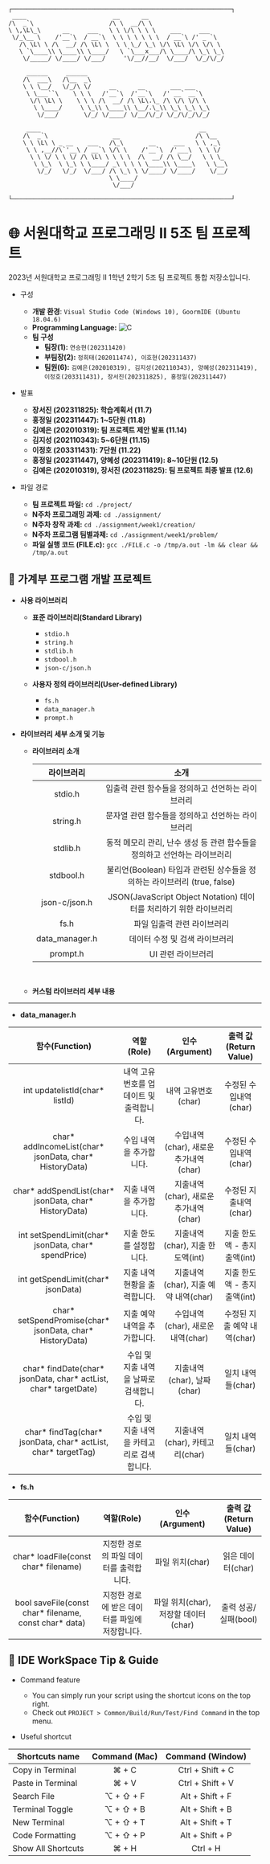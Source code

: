 ```
┌─────────────────────────────────────────────────────────────┐
 ____                        __      __                     
/\  _`\                     /\ \  __/\ \                    
\ \,\L\_\      __     ___   \ \ \/\ \ \ \    ___     ___    
 \/_\__ \    /'__`\  / __`\  \ \ \ \ \ \ \  / __`\ /' _ `\  
   /\ \L\ \ /\  __/ /\ \L\ \  \ \ \_/ \_\ \/\ \L\ \/\ \/\ \ 
   \ `\____\\ \____\\ \____/   \ `\___x___/\ \____/\ \_\ \_\
    \/_____/ \/____/ \/___/     '\/__//__/  \/___/  \/_/\/_/
    
     ______     ______                                  
    /\  ___\   /\__  _\                                 
    \ \ \__/   \/_/\ \/     __      __       ___ ___    
     \ \___``\    \ \ \   /'__`\  /'__`\   /' __` __`\  
      \/\ \L\ \    \ \ \ /\  __/ /\ \L\.\_ /\ \/\ \/\ \ 
       \ \____/     \ \_\\ \____\\ \__/.\_\\ \_\ \_\ \_\
        \/___/       \/_/ \/____/ \/__/\/_/ \/_/\/_/\/_/
                                                            
     ____                                            __      
    /\  _`\                  __                     /\ \__   
    \ \ \L\ \ _ __    ___   /\_\       __     ___   \ \ ,_\  
     \ \ ,__//\`'__\ / __`\ \/\ \    /'__`\  /'___\  \ \ \/  
      \ \ \/ \ \ \/ /\ \L\ \ \ \ \  /\  __/ /\ \__/   \ \ \_ 
       \ \_\  \ \_\ \ \____/ _\ \ \ \ \____\\ \____\   \ \__\
        \/_/   \/_/  \/___/ /\ \_\ \ \/____/ \/____/    \/__/
                            \ \____/                         
                             \/___/                          

└─────────────────────────────────────────────────────────────┘
```

# 🌐 서원대학교 프로그래밍 II 5조 팀 프로젝트
2023년 서원대학교 프로그래밍 II 1학년 2학기 5조 팀 프로젝트 통합 저장소입니다.    
     
* 구성
	* **개발 환경**: `Visual Studio Code (Windows 10), GoormIDE (Ubuntu 18.04.6)`
	* **Programming Language:** ![C](https://img.shields.io/badge/-C-00599C?style=flat&logo=C&logoColor=white)
	* **팀 구성**
		 * **팀장(1):** `연승현(202311420)`
  		 * **부팀장(2):** `정희태(202011474), 이호현(202311437)`
		 * **팀원(6):** `김예은(202010319), 김지성(202110343), 양혜성(202311419), 이정호(203311431), 장서진(202311825), 홍정일(202311447)`
         
* 발표
    * **장서진 (202311825): 학습계획서 (11.7)**
    * **홍정일 (202311447): 1~5단원 (11.8)**
    * **김예은 (202010319): 팀 프로젝트 제안 발표 (11.14)**
    * **김지성 (202110343): 5~6단원 (11.15)**
    * **이정호 (203311431): 7단원 (11.22)**
    * **홍정일 (202311447), 양혜성 (202311419): 8~10단원 (12.5)**
    * **김예은 (202010319), 장서진 (202311825): 팀 프로젝트 최종 발표 (12.6)**

* 파일 경로
    * **팀 프로젝트 파일:** `cd ./project/`
    * **N주차 프로그래밍 과제:** `cd ./assignment/`
    * **N주차 창작 과제:** `cd ./assignment/week1/creation/`
    * **N주차 프로그램 팀별과제:** `cd ./assignment/week1/problem/`
    * **파일 실행 코드 (FILE.c):** `gcc ./FILE.c -o /tmp/a.out -lm && clear && /tmp/a.out`
    
## 📝 가계부 프로그램 개발 프로젝트

* **사용 라이브러리**

    * **표준 라이브러리(Standard Library)**
        * `stdio.h`
        * `string.h`
        * `stdlib.h`
        * `stdbool.h`
        * `json-c/json.h`
        
    * **사용자 정의 라이브러리(User-defined Library)**
    	* `fs.h`
        * `data_manager.h`
        * `prompt.h`
        
* **라이브러리 세부 소개 및 기능**

    * **라이브러리 소개**
    
        | 	라이브러리    	|	 	 						소개 								   |
        | :---------------: | :----------------------------------------------------------------:|
        | stdio.h   		| 입출력 관련 함수들을 정의하고 선언하는 라이브러리    					 | 
        | string.h  		| 문자열 관련 함수들을 정의하고 선언하는 라이브러리      	   				 | 
        | stdlib.h  		| 동적 메모리 관리, 난수 생성 등 관련 함수들을 정의하고 선언하는 라이브러리   |         
        | stdbool.h 		| 불리언(Boolean) 타입과 관련된 상수들을 정의하는 라이브러리 (true, false) | 
        | json-c/json.h 	| JSON(JavaScript Object Notation) 데이터를 처리하기 위한 라이브러리     |
        | fs.h   			| 파일 입출력 관련 라이브러리      										| 
        | data_manager.h  	| 데이터 수정 및 검색 라이브러리   									   | 
        | prompt.h        	| UI 관련 라이브러리     		   									   |
        <br>
        
    * **커스텀 라이브러리 세부 내용**
<hr>
        
* **data_manager.h**
        
| 함수(Function) | 역할(Role) | 인수(Argument) | 출력 값(Return Value) |
|:--------------:|:---------:|:-------------:|:--------------------:|
| int updatelistId(char* listId) | 내역 고유번호를 업데이트 및 출력합니다. | 내역 고유번호(char) | 수정된 수입내역(char) |
| char* addIncomeList(char* jsonData, char* HistoryData) | 수입 내역을 추가합니다. | 수입내역(char), 새로운 추가내역(char) | 수정된 수입내역(char) |
| char* addSpendList(char* jsonData, char* HistoryData) | 지출 내역을 추가합니다. | 지출내역(char), 새로운 추가내역(char) | 수정된 지출내역(char) |
| int setSpendLimit(char* jsonData, char* spendPrice) | 지출 한도를 설정합니다. | 지출내역(char), 지출 한도액(int) | 지출 한도액 - 총지출액(int) |
| int getSpendLimit(char* jsonData) | 지출 내역 현황을 출력합니다. | 지출내역(char), 지출 예약 내역(char) | 지출 한도액 - 총지출액(int) |
| char* setSpendPromise(char* jsonData, char* HistoryData) | 지출 예약 내역을 추가합니다. | 수입내역(char), 새로운 내역(char) | 수정된 지출 예약 내역(char) |
| char* findDate(char* jsonData, char* actList, char* targetDate) | 수입 및 지출 내역을 날짜로 검색합니다. | 지출내역(char), 날짜(char) | 일치 내역들(char) |
| char* findTag(char* jsonData, char* actList, char* targetTag) | 수입 및 지출 내역을 카테고리로 검색합니다. | 지출내역(char), 카테고리(char) | 일치 내역들(char) |

* **fs.h**
        
| 함수(Function) | 역할(Role) | 인수(Argument) | 출력 값(Return Value) |
|:--------------:|:---------:|:-------------:|:--------------------:|
| char* loadFile(const char* filename) | 지정한 경로의 파일 데이터를 출력합니다. | 파일 위치(char) | 읽은 데이터(char) |
| bool saveFile(const char* filename, const char* data) | 지정한 경로에 받은 데이터를 파일에 저장합니다. | 파일 위치(char), 저장할 데이터(char) | 출력 성공/실패(bool) |

        
        
## 🔧 IDE WorkSpace Tip & Guide

* Command feature
	* You can simply run your script using the shortcut icons on the top right.
	* Check out `PROJECT > Common/Build/Run/Test/Find Command` in the top menu.
	

* Useful shortcut
	
| Shortcuts name     | Command (Mac) | Command (Window) |
| ------------------ | :-----------: | :--------------: |
| Copy in Terminal   | ⌘ + C         | Ctrl + Shift + C |
| Paste in Terminal  | ⌘ + V         | Ctrl + Shift + V |
| Search File        | ⌥ + ⇧ + F     | Alt + Shift + F  |
| Terminal Toggle    | ⌥ + ⇧ + B     | Alt + Shift + B  |
| New Terminal       | ⌥ + ⇧ + T     | Alt + Shift + T  |
| Code Formatting    | ⌥ + ⇧ + P     | Alt + Shift + P  |
| Show All Shortcuts | ⌘ + H         | Ctrl + H         |
